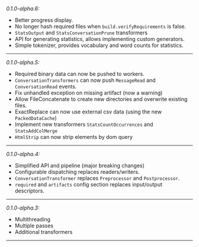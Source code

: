 *0.1.0-alpha.6:*

- Better progress display.
- No longer hash required files when `build.verifyRequirements` is false.
- `StatsOutput` and `StatsConversationPrune` transformers
- API for generating statistics, allows implementing custom generators.
- Simple tokenizer, provides vocabulary and word counts for statistics.

---
*0.1.0-alpha.5:*

- Required binary data can now be pushed to workers.
- `ConversationTransformers` can now push `MessageRead` and `ConversationRead` events.
- Fix unhandled exception on missing artifact (now a warning)
- Allow FileConcatenate to create new directories and overwrite existing files.
- ExactReplace can now use external csv data (using the new `PackedDataCache`)
- Implement new transformers `StatsCountOccurrences` and `StatsAddColMerge`
- `HtmlStrip` can now strip elements by dom query

---
*0.1.0-alpha.4:*

- Simplified API and pipeline (major breaking changes)
- Configurable dispatching replaces readers/writers.
- `ConversationTransformer` replaces `Preprocessor` and `Postprocessor`.
- `required` and `artifacts` config section replaces input/output descriptors.

---
*0.1.0-alpha.3:*

- Multithreading
- Multiple passes
- Additional transformers

---
